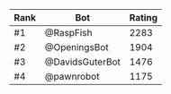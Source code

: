 Rank|Bot|Rating
---|---|---
#1|@RaspFish|2283
#2|@OpeningsBot|1904
#3|@DavidsGuterBot|1476
#4|@pawnrobot|1175
